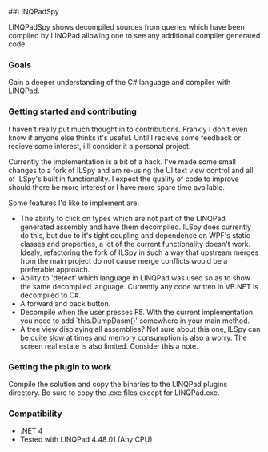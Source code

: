 ##LINQPadSpy

LINQPadSpy shows decompiled sources from queries which have been compiled by LINQPad allowing one to see any additional compiler generated code.

### Goals

Gain a deeper understanding of the C# language and compiler with LINQPad.

### Getting started and contributing

I haven't really put much thought in to contributions. Frankly I don't even know if anyone else thinks it's useful. Until I recieve some feedback or recieve some interest, i'll consider it a personal project.

Currently the implementation is a bit of a hack. I've made some small changes to a fork of ILSpy and am re-using the UI text view control and all of ILSpy's built in functionality. I expect the quality of code to improve should there be more interest or I have more spare time available.

Some features I'd like to implement are:

* The ability to click on types which are not part of the LINQPad generated assembly and have them decompiled. ILSpy does currently do this, but due to it's tight coupling and dependence on WPF's static classes and properties, a lot of the current functionality doesn't work. Idealy, refactoring the fork of ILSpy in such a way that upstream merges from the main project do not cause merge conflicts would be a preferable approach.
* Ability to 'detect' which language in LINQPad was used so as to show the same decompiled language. Currently any code written in VB.NET is decompiled to C#.
* A forward and back button.
* Decompile when the user presses F5. With the current implementation you need to add `this.DumpDasm()' somewhere in your main method.
* A tree view displaying all assemblies? Not sure about this one, ILSpy can be quite slow at times and memory consumption is also a worry. The screen real estate is also limited. Consider this a note.

### Getting the plugin to work

Compile the solution and copy the binaries to the LINQPad plugins directory. Be sure to copy the .exe files except for LINQPad.exe.

### Compatibility

* .NET 4
* Tested with LINQPad 4.48.01 (Any CPU)
